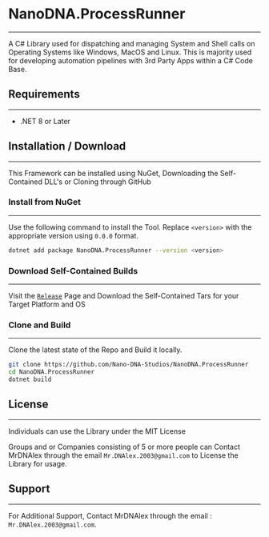 # NanoDNA.ProcessRunner
---
A C# Library used for dispatching and managing System and Shell calls on Operating Systems like Windows, MacOS and Linux. This is majority used for developing automation pipelines with 3rd Party Apps within a C# Code Base.

## Requirements
---
- .NET 8 or Later

## Installation / Download
---
This Framework can be installed using NuGet, Downloading the Self-Contained DLL's or Cloning through GitHub

### Install from NuGet
---
Use the following command to install the Tool. Replace ``<version>`` with the appropriate version using ``0.0.0`` format.

```bash
dotnet add package NanoDNA.ProcessRunner --version <version>
```

### Download Self-Contained Builds
---
Visit the [``Release``](https://github.com/Nano-DNA-Studios/NanoDNA.ProcessRunner/releases) Page and Download the Self-Contained Tars for your Target Platform and OS

### Clone and Build
---
Clone the latest state of the Repo and Build it locally.

```bash
git clone https://github.com/Nano-DNA-Studios/NanoDNA.ProcessRunner
cd NanoDNA.ProcessRunner
dotnet build
```

## License
---
Individuals can use the Library under the MIT License

Groups and or Companies consisting of 5 or more people can Contact MrDNAlex through the email ``Mr.DNAlex.2003@gmail.com`` to License the Library for usage. 

## Support
---
For Additional Support, Contact MrDNAlex through the email : ``Mr.DNAlex.2003@gmail.com``.